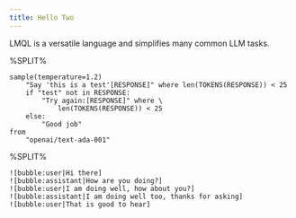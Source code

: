 ```yaml
---
title: Hello Two
---
```


LMQL is a versatile language and simplifies many common LLM tasks.

%SPLIT%
```lmql
sample(temperature=1.2)
    "Say 'this is a test'[RESPONSE]" where len(TOKENS(RESPONSE)) < 25
    if "test" not in RESPONSE:
        "Try again:[RESPONSE]" where \
            len(TOKENS(RESPONSE)) < 25
    else:
        "Good job"
from
    "openai/text-ada-001"
```
%SPLIT%
```promptdown
![bubble:user|Hi there]
![bubble:assistant|How are you doing?]
![bubble:user|I am doing well, how about you?]
![bubble:assistant|I am doing well too, thanks for asking]
![bubble:user|That is good to hear]
```